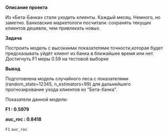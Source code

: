 **Описание проекта**

Из «Бета-Банка» стали уходить клиенты. Каждый месяц. Немного, но заметно. Банковские маркетологи посчитали: сохранять текущих клиентов дешевле, чем привлекать новых.

**Задача**

Построить модель с высокиими показателями точности,которая будет предсказывать уйдёт клиент из банка в ближайшее время или нет.
Достигнуть F1 меры 0.59 на тестовой выборке



**Вывод**

Подготовлена модель случайного леса с показателями (random_state=12345, n_estimators=99) для дальнейшего прогнозирование ухода клиентов из "Бета-банка".

Показатели данной модели:

**F1 : 0.5979**

**auc_roc : 0.8418**

`F1` `auc_roc`
